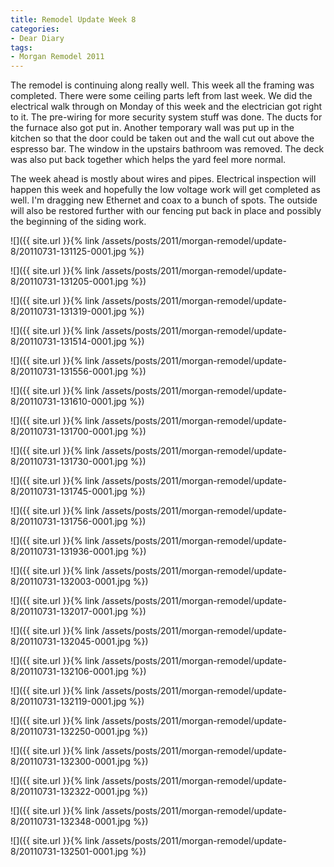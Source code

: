```yaml
---
title: Remodel Update Week 8
categories:
- Dear Diary
tags:
- Morgan Remodel 2011
---
```


The remodel is continuing along really well. This week all the framing was completed. There were some ceiling parts left from last week. We did the electrical walk through on Monday of this week and the electrician got right to it. The pre-wiring for more security system stuff was done. The ducts for the furnace also got put in. Another temporary wall was put up in the kitchen so that the door could be taken out and the wall cut out above the espresso bar. The window in the upstairs bathroom was removed. The deck was also put back together which helps the yard feel more normal.

The week ahead is mostly about wires and pipes. Electrical inspection will happen this week and hopefully the low voltage work will get completed as well. I'm dragging new Ethernet and coax to a bunch of spots. The outside will also be restored further with our fencing put back in place and possibly the beginning of the siding work.

![]({{ site.url }}{% link /assets/posts/2011/morgan-remodel/update-8/20110731-131125-0001.jpg %})

![]({{ site.url }}{% link /assets/posts/2011/morgan-remodel/update-8/20110731-131205-0001.jpg %})

![]({{ site.url }}{% link /assets/posts/2011/morgan-remodel/update-8/20110731-131319-0001.jpg %})

![]({{ site.url }}{% link /assets/posts/2011/morgan-remodel/update-8/20110731-131514-0001.jpg %})

![]({{ site.url }}{% link /assets/posts/2011/morgan-remodel/update-8/20110731-131556-0001.jpg %})

![]({{ site.url }}{% link /assets/posts/2011/morgan-remodel/update-8/20110731-131610-0001.jpg %})

![]({{ site.url }}{% link /assets/posts/2011/morgan-remodel/update-8/20110731-131700-0001.jpg %})

![]({{ site.url }}{% link /assets/posts/2011/morgan-remodel/update-8/20110731-131730-0001.jpg %})

![]({{ site.url }}{% link /assets/posts/2011/morgan-remodel/update-8/20110731-131745-0001.jpg %})

![]({{ site.url }}{% link /assets/posts/2011/morgan-remodel/update-8/20110731-131756-0001.jpg %})

![]({{ site.url }}{% link /assets/posts/2011/morgan-remodel/update-8/20110731-131936-0001.jpg %})

![]({{ site.url }}{% link /assets/posts/2011/morgan-remodel/update-8/20110731-132003-0001.jpg %})

![]({{ site.url }}{% link /assets/posts/2011/morgan-remodel/update-8/20110731-132017-0001.jpg %})

![]({{ site.url }}{% link /assets/posts/2011/morgan-remodel/update-8/20110731-132045-0001.jpg %})

![]({{ site.url }}{% link /assets/posts/2011/morgan-remodel/update-8/20110731-132106-0001.jpg %})

![]({{ site.url }}{% link /assets/posts/2011/morgan-remodel/update-8/20110731-132119-0001.jpg %})

![]({{ site.url }}{% link /assets/posts/2011/morgan-remodel/update-8/20110731-132250-0001.jpg %})

![]({{ site.url }}{% link /assets/posts/2011/morgan-remodel/update-8/20110731-132300-0001.jpg %})

![]({{ site.url }}{% link /assets/posts/2011/morgan-remodel/update-8/20110731-132322-0001.jpg %})

![]({{ site.url }}{% link /assets/posts/2011/morgan-remodel/update-8/20110731-132348-0001.jpg %})

![]({{ site.url }}{% link /assets/posts/2011/morgan-remodel/update-8/20110731-132501-0001.jpg %})

